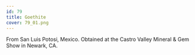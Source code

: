 ```yaml
---
id: 79
title: Goethite
cover: 79_01.png
---
```


From San Luis Potosi, Mexico. Obtained at the Castro Valley Mineral & Gem Show in Newark, CA.
